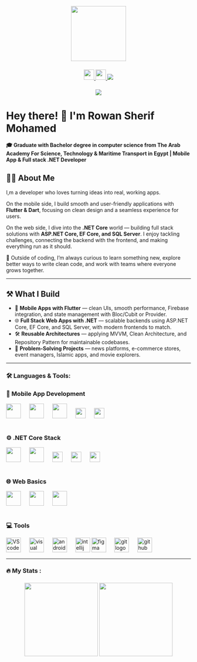 <div align="center">
  <img height="150" src="https://media2.giphy.com/media/v1.Y2lkPTc5MGI3NjExNTVkb3YweWdvcXlobno1bW5haTM1azdiY3JyaXRpejg1ajAwazk0ZSZlcD12MV9pbnRlcm5hbF9naWZfYnlfaWQmY3Q9Zw/OLPQ6z2hlHmwFc4Hso/giphy.gif" height = "150"/>
</div>

###

<div align="center">

  <!-- LinkedIn -->
  <a href="www.linkedin.com/in/rowan-sherif-a22616264" target="_blank">
    <img src="https://img.shields.io/badge/-LinkedIn-0077B5?style=for-the-badge&logo=linkedin&logoColor=white" height="28"/>
  </a>

  <!-- Gmail -->
  <a href="mailto:rowan.sherif.mohamed@gmail.com" target="_blank" >
    <img src="https://img.shields.io/badge/-Gmail-D14836?style=for-the-badge&logo=gmail&logoColor=white" height="28"/>
  </a>

  <!-- WhatsApp -->
  <a href="https://wa.me/201275794886" target="_blank">
    <img src="https://img.shields.io/badge/-WhatsApp-25D366?style=for-the-badge&logo=whatsapp&logoColor=white" />
  </a>

</div>


###

<div align="center">
  <img src="https://visitor-badge.laobi.icu/badge?page_id=Rowan-Sherif-Mohamed.Rowan-Sherif-Mohamed" />
</div>


###
<h1 align = "left"> Hey there! 👋 I'm Rowan Sherif Mohamed</h1>

<p>
  <strong>
🎓 Graduate with Bachelor degree in computer science from The Arab Academy For Science, Technology & Maritime Transport in Egypt | Mobile App & Full stack .NET Developer
  </strong>
</p>

###

<section id="about">
  <h2>👩‍💻 About Me</h2>
  <p>
    I,m a developer who loves 
    turning ideas into real, working apps.  
  </p>
  <p>
    On the mobile side, I build smooth and user-friendly applications with 
    <strong>Flutter & Dart</strong>, focusing on clean design and a seamless 
    experience for users.  
  </p>
  <p>
    On the web side, I dive into the <strong>.NET Core</strong> world — 
    building full stack solutions with <strong>ASP.NET Core, EF Core, and SQL Server</strong>.  
    I enjoy tackling challenges, connecting the backend with the frontend, and 
    making everything run as it should.  
  </p>
  <p>
    🚀 Outside of coding, I’m always curious to learn something new, 
    explore better ways to write clean code, and work with teams where 
    everyone grows together.  
  </p>
</section>

---
<section id="what-i-build">
  <h2>⚒️ What I Build</h2>
  <ul>
    <li>📱 <strong>Mobile Apps with Flutter</strong> — clean UIs, smooth performance, Firebase integration, and state management with Bloc/Cubit or Provider.</li>
    <li>🌐 <strong>Full Stack Web Apps with .NET</strong> — scalable backends using ASP.NET Core, EF Core, and SQL Server, with modern frontends to match.</li>
    <li>🛠️ <strong>Reusable Architectures</strong> — applying MVVM, Clean Architecture, and Repository Pattern for maintainable codebases.</li>
    <li>🚀 <strong>Problem-Solving Projects</strong> — news platforms, e-commerce stores, event managers, Islamic apps, and movie explorers.</li>
  </ul>
</section>

---
<h3 align="left">🛠️ Languages & Tools:</h3>

<!-- 📱 Mobile -->
<div align="left">
  <h3>📱 Mobile App Development</h3>
  <img src="https://cdn.jsdelivr.net/gh/devicons/devicon/icons/flutter/flutter-original.svg" height="40" />
  <img width="15" />
  <img src="https://cdn.jsdelivr.net/gh/devicons/devicon/icons/dart/dart-original.svg" height="40" />
  <img width="15" />
  <img src="https://cdn.jsdelivr.net/gh/devicons/devicon/icons/firebase/firebase-plain.svg" height="40" />
  <img width="15" />
  <img src="https://img.shields.io/badge/Bloc-02569B?style=for-the-badge&logo=flutter&logoColor=white" height="28" />
  <img width="15" />
  <img src="https://img.shields.io/badge/Provider-02569B?style=for-the-badge&logo=flutter&logoColor=white" height="28" />
  <img width="15" />
</div>

<br/>

<!-- 🟣 .NET Core -->
<div align="left">
  <h3>⚙️ .NET Core Stack</h3>
  <img src="https://cdn.jsdelivr.net/gh/devicons/devicon/icons/csharp/csharp-original.svg" height="40" />
  <img width="15" />
  <img src="https://cdn.jsdelivr.net/gh/devicons/devicon/icons/dotnetcore/dotnetcore-original.svg" height="40" />
  <img width="15" />
  <img src="https://img.shields.io/badge/EF%20Core-68217A?style=for-the-badge&logo=.net&logoColor=white" height="28" />
  <img width="15" />
  <img src="https://img.shields.io/badge/LINQ-512BD4?style=for-the-badge&logo=.net&logoColor=white" height="28" />
  <img width="15" />
  <img src="https://img.shields.io/badge/SQL%20Server-CC2927?style=for-the-badge&logo=microsoftsqlserver&logoColor=white" height="28" />
  <img width="15" />
</div>

<br/>

<!-- 🌐 Web -->
<div align="left">
  <h3>🌐 Web Basics</h3>
  <img src="https://cdn.jsdelivr.net/gh/devicons/devicon/icons/html5/html5-original.svg" height="40" />
  <img width="15" />
  <img src="https://cdn.jsdelivr.net/gh/devicons/devicon/icons/css3/css3-original.svg" height="40" />
  <img width="15" />
  <img src="https://cdn.jsdelivr.net/gh/devicons/devicon/icons/javascript/javascript-original.svg" height="40" />
  <img width="15" />
</div>

<br/>

<!-- 💻 IDEs -->
<div align="left">
  <h3>💻 Tools</h3>
  <img src="https://cdn.jsdelivr.net/gh/devicons/devicon/icons/vscode/vscode-original.svg" height="40" alt="VS code logo"/>
  <img width="15" />
  <img src="https://cdn.jsdelivr.net/gh/devicons/devicon/icons/visualstudio/visualstudio-plain.svg" height="40" alt="visual studio code logo"/>
  <img width="15" />
  <img src="https://cdn.jsdelivr.net/gh/devicons/devicon/icons/androidstudio/androidstudio-original.svg" height="40" alt="android studio logo"/>
  <img width="15" />
  <img src="https://cdn.jsdelivr.net/gh/devicons/devicon/icons/intellij/intellij-original.svg" height="40" alt="intellij logo"/>
  <img src="https://cdn.jsdelivr.net/gh/devicons/devicon/icons/figma/figma-original.svg" height="40" alt="figma logo"/>
  <img width="15" />
  <img src="https://cdn.jsdelivr.net/gh/devicons/devicon/icons/git/git-original.svg" height="40" alt="git logo"/>
  <img width="15" />
  <img src="https://cdn.jsdelivr.net/gh/devicons/devicon/icons/github/github-original.svg" height="40" alt="github logo"/>
</div>


---

<h3 align="left">🔥   My Stats :</h3>

###
<p align="center">
  <img src="https://github-readme-stats.vercel.app/api?username=Rowan-Sherif-Mohamed&show_icons=true&theme=radical" height="200"/>
  <img src="https://streak-stats.demolab.com?user=Rowan-Sherif-Mohamed&theme=radical" height="200"/>
</p>

<!-- <div align="center">
  <img src="https://streak-stats.demolab.com?user=Rowan-Sherif-Mohamed&locale=en&mode=daily&theme=dark&hide_border=false&border_radius=5&order=3" height="220" alt="streak graph"  />
</div> -->

###
